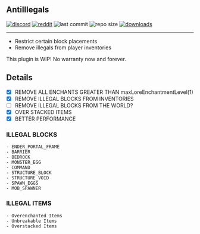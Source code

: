 ## AntiIllegals

[![discord](https://img.shields.io/discord/895546064260718622?logo=discord)](https://discord.0b0t.org)
[![reddit](https://img.shields.io/reddit/subreddit-subscribers/0b0t)](https://old.reddit.com/r/0b0t/)
![last commit](https://img.shields.io/github/last-commit/zeroBzeroT/AntiIllegals)
![repo size](https://img.shields.io/github/languages/code-size/zeroBzeroT/AntiIllegals.svg?label=repo%20size)
[![downloads](https://img.shields.io/github/downloads/zeroBzeroT/AntiIllegals/total)](https://github.com/zeroBzeroT/AntiIllegals/releases)

---

- Restrict certain block placements
- Remove illegals from player inventories

This plugin is WIP! No warranty now and forever.

## Details

- [x] REMOVE ALL ENCHANTS GREATER THAN maxLoreEnchantmentLevel(1)
- [x] REMOVE ILLEGAL BLOCKS FROM INVENTORIES
- [ ] REMOVE ILLEGAL BLOCKS FROM THE WORLD?
- [x] OVER STACKED ITEMS
- [x] BETTER PERFORMANCE

### ILLEGAL BLOCKS
    - ENDER_PORTAL_FRAME
    - BARRIER
    - BEDROCK
    - MONSTER_EGG
    - COMMAND
    - STRUCTURE_BLOCK
    - STRUCTURE_VOID
    - SPAWN_EGGS
    - MOB_SPAWNER

### ILLEGAL ITEMS
    - Overenchanted Items
    - Unbreakable Items
    - Overstacked Items
